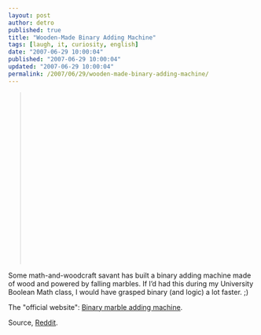 ```yaml
---
layout: post
author: detro
published: true
title: "Wooden-Made Binary Adding Machine"
tags: [laugh, it, curiosity, english]
date: "2007-06-29 10:00:04"
published: "2007-06-29 10:00:04"
updated: "2007-06-29 10:00:04"
permalink: /2007/06/29/wooden-made-binary-adding-machine/
---
```


<blockquote><object width="425" height="350"><param name="movie" value="http://www.youtube.com/v/GcDshWmhF4A"></param><param name="wmode" value="transparent"></param><embed src="http://www.youtube.com/v/GcDshWmhF4A" type="application/x-shockwave-flash" wmode="transparent" width="425" height="350"></embed></object></blockquote>

Some math-and-woodcraft savant has built a binary adding machine made of wood and powered by falling marbles. If I’d had this during my University Boolean Math class, I would have grasped binary (and logic) a lot faster. ;) 

The "official website": <a href="http://woodgears.ca/marbleadd/index.html">Binary marble adding machine</a>.

Source, <a href="http://programming.reddit.com/info/20cyr/comments">Reddit</a>.
